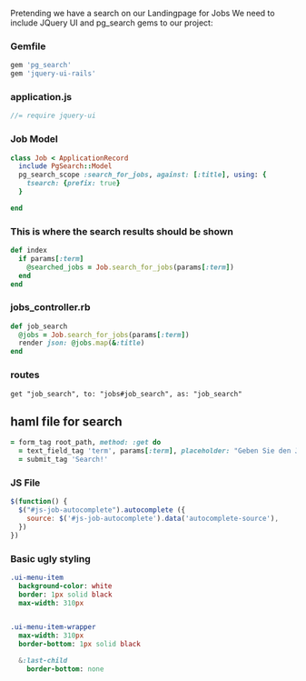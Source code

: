 Pretending we have a search on our Landingpage for Jobs
We need to include JQuery UI and pg_search gems to our project:

### Gemfile
```ruby
gem 'pg_search'
gem 'jquery-ui-rails'
```
### application.js
```js
//= require jquery-ui
```

### Job Model
```ruby
class Job < ApplicationRecord
  include PgSearch::Model
  pg_search_scope :search_for_jobs, against: [:title], using: {
    tsearch: {prefix: true}
  }

end
```

### This is where the search results should be shown
```ruby
def index
  if params[:term]
    @searched_jobs = Job.search_for_jobs(params[:term])
  end
end
```

### jobs_controller.rb
```ruby
def job_search
  @jobs = Job.search_for_jobs(params[:term])
  render json: @jobs.map(&:title)
end
```

### routes
```
get "job_search", to: "jobs#job_search", as: "job_search"
```

## haml file for search
```ruby
= form_tag root_path, method: :get do
  = text_field_tag 'term', params[:term], placeholder: "Geben Sie den Job ein", id: "js-job-autocomplete", data: {autocomplete_source: job_search_path}
  = submit_tag 'Search!'
```

### JS File
```js
$(function() {
  $("#js-job-autocomplete").autocomplete ({
    source: $('#js-job-autocomplete').data('autocomplete-source'),
  })
})
```

### Basic ugly styling
```sass
.ui-menu-item
  background-color: white
  border: 1px solid black
  max-width: 310px


.ui-menu-item-wrapper
  max-width: 310px
  border-bottom: 1px solid black

  &:last-child
    border-bottom: none
```

